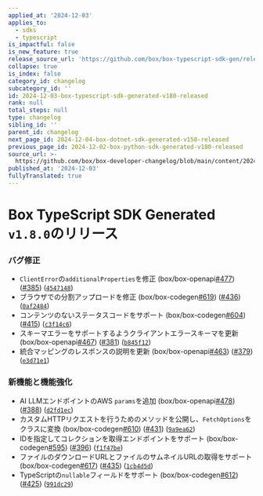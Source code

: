 ```yaml
---
applied_at: '2024-12-03'
applies_to:
  - sdks
  - typescript
is_impactful: false
is_new_feature: true
release_source_url: 'https://github.com/box/box-typescript-sdk-gen/releases/tag/v1.8.0'
collapse: true
is_index: false
category_id: changelog
subcategory_id: ''
id: 2024-12-03-box-typescript-sdk-generated-v180-released
rank: null
total_steps: null
type: changelog
sibling_id: ''
parent_id: changelog
next_page_id: 2024-12-04-box-dotnet-sdk-generated-v150-released
previous_page_id: 2024-12-02-box-python-sdk-generated-v180-released
source_url: >-
  https://github.com/box/box-developer-changelog/blob/main/content/2024/12-03-box-typescript-sdk-generated-v180-released.md
published_at: '2024-12-03'
fullyTranslated: true
---
```

# Box TypeScript SDK Generated `v1.8.0`のリリース

### バグ修正

* `ClientError`の`additionalProperties`を修正 (box/box-openapi[#477][1]) ([#385][2]) ([`4547148`][3])
* ブラウザでの分割アップロードを修正 (box/box-codegen[#619][4]) ([#436][5]) ([`0af2484`][6])
* コンテンツのないステータスコードをサポート (box/box-codegen[#604][7]) ([#415][8]) ([`c3f14c6`][9])
* スキーマエラーをサポートするようクライアントエラースキーマを更新 (box/box-openapi[#467][10]) ([#381][11]) ([`b845f12`][12])
* 統合マッピングのレスポンスの説明を更新 (box/box-openapi[#463][13]) ([#379][14]) ([`e3d71e1`][15])

### 新機能と機能強化

* AI LLMエンドポイントのAWS `params`を追加 (box/box-openapi[#478][16]) ([#388][17]) ([`d2fd1ec`][18])
* カスタムHTTPリクエストを行うためのメソッドを公開し、`FetchOptions`をクラスに変換 (box/box-codegen[#610][19]) ([#431][20]) ([`9a9ea62`][21])
* IDを指定してコレクションを取得エンドポイントをサポート (box/box-codegen[#595][22]) ([#396][23]) ([`f1f47be`][24])
* ファイルのダウンロードURLとファイルのサムネイルURLの取得をサポート (box/box-codegen[#617][25]) ([#435][26]) ([`1cb4d5d`][27])
* TypeScriptの`nullable`フィールドをサポート (box/box-codegen[#612][28]) ([#425][29]) ([`991dc29`][30])

[1]: https://github.com/box/box-typescript-sdk-gen/issues/477

[2]: https://github.com/box/box-typescript-sdk-gen/issues/385

[3]: https://github.com/box/box-typescript-sdk-gen/commit/454714861019998b1fc6b7c44696b0178ffa022b

[4]: https://github.com/box/box-typescript-sdk-gen/issues/619

[5]: https://github.com/box/box-typescript-sdk-gen/issues/436

[6]: https://github.com/box/box-typescript-sdk-gen/commit/0af2484dd8387cce1a8c235068ac3f834f8ecf42

[7]: https://github.com/box/box-typescript-sdk-gen/issues/604

[8]: https://github.com/box/box-typescript-sdk-gen/issues/415

[9]: https://github.com/box/box-typescript-sdk-gen/commit/c3f14c6af55ab78ed5dc981909c67397b0d7219e

[10]: https://github.com/box/box-typescript-sdk-gen/issues/467

[11]: https://github.com/box/box-typescript-sdk-gen/issues/381

[12]: https://github.com/box/box-typescript-sdk-gen/commit/b845f12d194d5f4e0cfd66db1db294e2f9a9bff8

[13]: https://github.com/box/box-typescript-sdk-gen/issues/463

[14]: https://github.com/box/box-typescript-sdk-gen/issues/379

[15]: https://github.com/box/box-typescript-sdk-gen/commit/e3d71e100500c5fa9e478b5228fd395f68242cf2

[16]: https://github.com/box/box-typescript-sdk-gen/issues/478

[17]: https://github.com/box/box-typescript-sdk-gen/issues/388

[18]: https://github.com/box/box-typescript-sdk-gen/commit/d2fd1ec4bddb19b353e286908c99477e08b90457

[19]: https://github.com/box/box-typescript-sdk-gen/issues/610

[20]: https://github.com/box/box-typescript-sdk-gen/issues/431

[21]: https://github.com/box/box-typescript-sdk-gen/commit/9a9ea628fd21001437d92b32f1760d5ba14cb46b

[22]: https://github.com/box/box-typescript-sdk-gen/issues/595

[23]: https://github.com/box/box-typescript-sdk-gen/issues/396

[24]: https://github.com/box/box-typescript-sdk-gen/commit/f1f47bebfc0981a5e67f301b6fc2e3a8568d5845

[25]: https://github.com/box/box-typescript-sdk-gen/issues/617

[26]: https://github.com/box/box-typescript-sdk-gen/issues/435

[27]: https://github.com/box/box-typescript-sdk-gen/commit/1cb4d5d93fbd94b952b876457008973a92d5aa23

[28]: https://github.com/box/box-typescript-sdk-gen/issues/612

[29]: https://github.com/box/box-typescript-sdk-gen/issues/425

[30]: https://github.com/box/box-typescript-sdk-gen/commit/991dc29bc805bf0c5198277142efb9a85de1dd42
